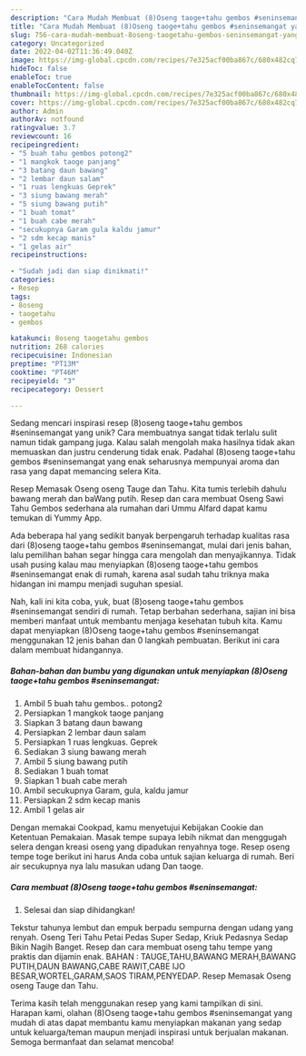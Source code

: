 ```yaml
---
description: "Cara Mudah Membuat (8)Oseng taoge+tahu gembos #seninsemangat yang Mantap"
title: "Cara Mudah Membuat (8)Oseng taoge+tahu gembos #seninsemangat yang Mantap"
slug: 756-cara-mudah-membuat-8oseng-taogetahu-gembos-seninsemangat-yang-mantap
category: Uncategorized
date: 2022-04-02T11:36:49.040Z
image: https://img-global.cpcdn.com/recipes/7e325acf00ba867c/680x482cq70/8oseng-taogetahu-gembos-seninsemangat-foto-resep-utama.jpg
hideToc: false
enableToc: true
enableTocContent: false
thumbnail: https://img-global.cpcdn.com/recipes/7e325acf00ba867c/680x482cq70/8oseng-taogetahu-gembos-seninsemangat-foto-resep-utama.jpg
cover: https://img-global.cpcdn.com/recipes/7e325acf00ba867c/680x482cq70/8oseng-taogetahu-gembos-seninsemangat-foto-resep-utama.jpg
author: Admin
authorAv: notfound
ratingvalue: 3.7
reviewcount: 16
recipeingredient:
- "5 buah tahu gembos potong2"
- "1 mangkok taoge panjang"
- "3 batang daun bawang"
- "2 lembar daun salam"
- "1 ruas lengkuas Geprek"
- "3 siung bawang merah"
- "5 siung bawang putih"
- "1 buah tomat"
- "1 buah cabe merah"
- "secukupnya Garam gula kaldu jamur"
- "2 sdm kecap manis"
- "1 gelas air"
recipeinstructions:

- "Sudah jadi dan siap dinikmati!"
categories:
- Resep
tags:
- 8oseng
- taogetahu
- gembos

katakunci: 8oseng taogetahu gembos 
nutrition: 268 calories
recipecuisine: Indonesian
preptime: "PT13M"
cooktime: "PT46M"
recipeyield: "3"
recipecategory: Dessert

---
```





Sedang mencari inspirasi resep (8)oseng taoge+tahu gembos #seninsemangat yang unik? Cara membuatnya sangat tidak terlalu sulit namun tidak gampang juga. Kalau salah mengolah maka hasilnya tidak akan memuaskan dan justru cenderung tidak enak. Padahal (8)oseng taoge+tahu gembos #seninsemangat yang enak seharusnya mempunyai aroma dan rasa yang dapat memancing selera Kita.





Resep Memasak Oseng oseng Tauge dan Tahu. Kita tumis terlebih dahulu bawang merah dan baWang putih. Resep dan cara membuat Oseng Sawi Tahu Gembos sederhana ala rumahan dari Ummu Alfard dapat kamu temukan di Yummy App.

Ada beberapa hal yang sedikit banyak berpengaruh terhadap kualitas rasa dari (8)oseng taoge+tahu gembos #seninsemangat, mulai dari jenis bahan, lalu pemilihan bahan segar hingga cara mengolah dan menyajikannya. Tidak usah pusing kalau mau menyiapkan (8)oseng taoge+tahu gembos #seninsemangat enak di rumah, karena asal sudah tahu triknya maka hidangan ini mampu menjadi suguhan spesial.






Nah, kali ini kita coba, yuk, buat (8)oseng taoge+tahu gembos #seninsemangat sendiri di rumah. Tetap berbahan sederhana, sajian ini bisa memberi manfaat untuk membantu menjaga kesehatan tubuh kita. Kamu dapat menyiapkan (8)Oseng taoge+tahu gembos #seninsemangat menggunakan 12 jenis bahan dan 0 langkah pembuatan. Berikut ini cara dalam membuat hidangannya.

<!--inarticleads1-->

##### Bahan-bahan dan bumbu yang digunakan untuk menyiapkan (8)Oseng taoge+tahu gembos #seninsemangat:

1. Ambil 5 buah tahu gembos.. potong2
1. Persiapkan 1 mangkok taoge panjang
1. Siapkan 3 batang daun bawang
1. Persiapkan 2 lembar daun salam
1. Persiapkan 1 ruas lengkuas. Geprek
1. Sediakan 3 siung bawang merah
1. Ambil 5 siung bawang putih
1. Sediakan 1 buah tomat
1. Siapkan 1 buah cabe merah
1. Ambil secukupnya Garam, gula, kaldu jamur
1. Persiapkan 2 sdm kecap manis
1. Ambil 1 gelas air


Dengan memakai Cookpad, kamu menyetujui Kebijakan Cookie dan Ketentuan Pemakaian. Masak tempe supaya lebih nikmat dan menggugah selera dengan kreasi oseng yang dipadukan renyahnya toge. Resep oseng tempe toge berikut ini harus Anda coba untuk sajian keluarga di rumah. Beri air secukupnya nya lalu masukan udang Dan taoge. 

<!--inarticleads2-->

##### Cara membuat (8)Oseng taoge+tahu gembos #seninsemangat:


1. Selesai dan siap dihidangkan!

Tekstur tahunya lembut dan empuk berpadu sempurna dengan udang yang renyah. Oseng Teri Tahu Petai Pedas Super Sedap, Kriuk Pedasnya Sedap Bikin Nagih Banget. Resep dan cara membuat oseng tahu tempe yang praktis dan dijamin enak. BAHAN : TAUGE,TAHU,BAWANG MERAH,BAWANG PUTIH,DAUN BAWANG,CABE RAWIT,CABE IJO BESAR,WORTEL,GARAM,SAOS TIRAM,PENYEDAP. Resep Memasak Oseng oseng Tauge dan Tahu. 

Terima kasih telah menggunakan resep yang kami tampilkan di sini. Harapan kami, olahan (8)Oseng taoge+tahu gembos #seninsemangat yang mudah di atas dapat membantu kamu menyiapkan makanan yang sedap untuk keluarga/teman maupun menjadi inspirasi untuk berjualan makanan. Semoga bermanfaat dan selamat mencoba!
